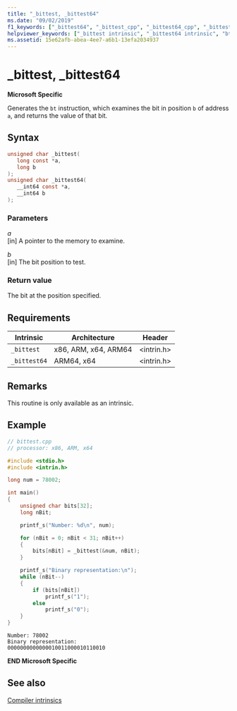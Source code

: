 ```yaml
---
title: "_bittest, _bittest64"
ms.date: "09/02/2019"
f1_keywords: ["_bittest64", "_bittest_cpp", "_bittest64_cpp", "_bittest"]
helpviewer_keywords: ["_bittest intrinsic", "_bittest64 intrinsic", "bt instruction"]
ms.assetid: 15e62afb-abea-4ee7-a6b1-13efa2034937
---
```

# _bittest, _bittest64

**Microsoft Specific**

Generates the `bt` instruction, which examines the bit in position `b` of address `a`, and returns the value of that bit.

## Syntax

```C
unsigned char _bittest(
   long const *a,
   long b
);
unsigned char _bittest64(
   __int64 const *a,
   __int64 b
);
```

### Parameters

*a*\
[in] A pointer to the memory to examine.

*b*\
[in] The bit position to test.

### Return value

The bit at the position specified.

## Requirements

|Intrinsic|Architecture|Header|
|---------------|------------------|------------|
|`_bittest`|x86, ARM, x64, ARM64|\<intrin.h>|
|`_bittest64`|ARM64, x64|\<intrin.h>|

## Remarks

This routine is only available as an intrinsic.

## Example

```cpp
// bittest.cpp
// processor: x86, ARM, x64

#include <stdio.h>
#include <intrin.h>

long num = 78002;

int main()
{
    unsigned char bits[32];
    long nBit;

    printf_s("Number: %d\n", num);

    for (nBit = 0; nBit < 31; nBit++)
    {
        bits[nBit] = _bittest(&num, nBit);
    }

    printf_s("Binary representation:\n");
    while (nBit--)
    {
        if (bits[nBit])
            printf_s("1");
        else
            printf_s("0");
    }
}
```

```Output
Number: 78002
Binary representation:
0000000000000010011000010110010
```

**END Microsoft Specific**

## See also

[Compiler intrinsics](../intrinsics/compiler-intrinsics.md)
